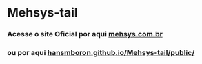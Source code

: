 # Mehsys-tail

### Acesse o site Oficial por aqui <a href='https://mehsys.com.br'>mehsys.com.br</a>

### ou por aqui <a href='https://hansmboron.github.io/Mehsys-tail/public/'>hansmboron.github.io/Mehsys-tail/public/</a>

